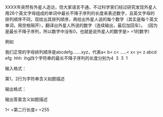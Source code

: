 XXXX年突然有外星人造访，但大家语言不通，不过科学家们经过研究发现外星人用26个英文字母组成的单词中最长不降子序列的长度来表述数字，且英文字母的排列顺序不同，现给出其排列顺序，再给出外星人说的每个数字（其实是每个英文单词，用空格隔开），翻译出外星人所说的数字（连续输出，最后加回车）。  (因为是最长不降子序列，所以数字中没有0，也就是说外星人的数字是> =1的数字)

例如

我们正常的字母排列顺序是abcdefg…….xyz，代表a< b< c< …..< x< y< z abcd  efg  hhh  ihg四个字符串的最长不降子序列的长度分别为4  3  3  1

输入格式：

第1，2行为字符串含义如题描述

输出格式：

输出答案含义如题描述

1< =第二行长度< =255
